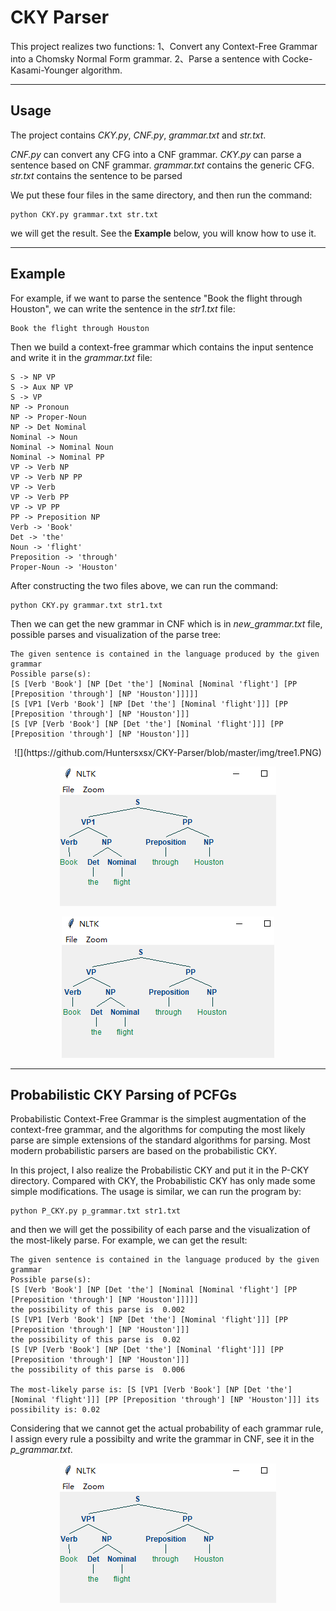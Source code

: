 # CKY Parser

This project realizes two functions:
1、Convert any Context-Free Grammar into a Chomsky Normal Form grammar.
2、Parse a sentence with Cocke-Kasami-Younger algorithm.

------

## Usage

The project contains *CKY.py*, *CNF.py*, *grammar.txt* and *str.txt*.

*CNF.py* can convert any CFG into a CNF grammar.
*CKY.py* can parse a sentence based on CNF grammar.
*grammar.txt* contains the generic CFG.
*str.txt* contains the sentence to be parsed

We put these four files in the same directory, and then run the command:

```
python CKY.py grammar.txt str.txt
```

we will get the result.
See the **Example** below, you will know how to use it.

------

## Example

For example, if we want to parse the sentence "Book the flight through Houston", we can write the sentence in the *str1.txt* file:

```
Book the flight through Houston
```

Then we build a context-free grammar which contains the input sentence and write it in the *grammar.txt* file:

```
S -> NP VP
S -> Aux NP VP
S -> VP
NP -> Pronoun
NP -> Proper-Noun
NP -> Det Nominal
Nominal -> Noun
Nominal -> Nominal Noun
Nominal -> Nominal PP
VP -> Verb NP
VP -> Verb NP PP
VP -> Verb
VP -> Verb PP
VP -> VP PP
PP -> Preposition NP
Verb -> 'Book'
Det -> 'the'
Noun -> 'flight'
Preposition -> 'through'
Proper-Noun -> 'Houston'
```

After constructing the two files above, we can run the command:

```
python CKY.py grammar.txt str1.txt
```

Then we can get the new grammar in CNF which is in *new_grammar.txt* file, possible parses and visualization of the parse tree:

```
The given sentence is contained in the language produced by the given grammar
Possible parse(s):
[S [Verb 'Book'] [NP [Det 'the'] [Nominal [Nominal 'flight'] [PP [Preposition 'through'] [NP 'Houston']]]]]
[S [VP1 [Verb 'Book'] [NP [Det 'the'] [Nominal 'flight']]] [PP [Preposition 'through'] [NP 'Houston']]]
[S [VP [Verb 'Book'] [NP [Det 'the'] [Nominal 'flight']]] [PP [Preposition 'through'] [NP 'Houston']]]

```
<center>
![](https://github.com/Huntersxsx/CKY-Parser/blob/master/img/tree1.PNG)

![](https://github.com/Huntersxsx/CKY-Parser/blob/master/img/tree2.PNG)

![](https://github.com/Huntersxsx/CKY-Parser/blob/master/img/tree3.PNG)

</center>

------

## Probabilistic CKY Parsing of PCFGs

Probabilistic Context-Free Grammar is the simplest augmentation of the context-free grammar, and the algorithms for computing the most likely parse are simple extensions of the standard algorithms for parsing. Most modern probabilistic parsers are based on the probabilistic CKY.

In this project, I also realize the Probabilistic CKY and put it in the P-CKY directory. Compared with CKY, the Probabilistic CKY has only made some simple modifications. The usage is similar, we can run the program by:

```
python P_CKY.py p_grammar.txt str1.txt
```

and then we will get the possibility of each parse and the visualization of the most-likely parse.
For example, we can get the result:

```
The given sentence is contained in the language produced by the given grammar
Possible parse(s):
[S [Verb 'Book'] [NP [Det 'the'] [Nominal [Nominal 'flight'] [PP [Preposition 'through'] [NP 'Houston']]]]]
the possibility of this parse is  0.002
[S [VP1 [Verb 'Book'] [NP [Det 'the'] [Nominal 'flight']]] [PP [Preposition 'through'] [NP 'Houston']]]
the possibility of this parse is  0.02
[S [VP [Verb 'Book'] [NP [Det 'the'] [Nominal 'flight']]] [PP [Preposition 'through'] [NP 'Houston']]]
the possibility of this parse is  0.006

The most-likely parse is: [S [VP1 [Verb 'Book'] [NP [Det 'the'] [Nominal 'flight']]] [PP [Preposition 'through'] [NP 'Houston']]] its possibility is: 0.02
```

Considering that we cannot get the actual probability of each grammar rule, I assign every rule a possibilty and write the grammar in CNF, see it in the *p_grammar.txt*.

<center>

![](https://github.com/Huntersxsx/CKY-Parser/blob/master/img/tree2.PNG)

</center>


